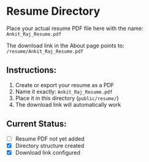 # Resume Directory

Place your actual resume PDF file here with the name: `Ankit_Raj_Resume.pdf`

The download link in the About page points to: `/resume/Ankit_Raj_Resume.pdf`

## Instructions:
1. Create or export your resume as a PDF
2. Name it exactly: `Ankit_Raj_Resume.pdf`
3. Place it in this directory (`public/resume/`)
4. The download link will automatically work

## Current Status:
- [ ] Resume PDF not yet added
- [x] Directory structure created
- [x] Download link configured
